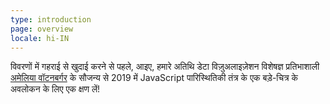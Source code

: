 ```yaml
---
type: introduction
page: overview
locale: hi-IN
---
```


विवरणों में गहराई से खुदाई करने से पहले, आइए, हमारे अतिथि डेटा विज़ुअलाइज़ेशन विशेषज्ञ प्रतिभाशाली [अमेलिया वॉटनबर्गर](https://wattenberger.com/) के सौजन्य से 2019 में JavaScript पारिस्थितिकी तंत्र के एक बड़े-चित्र के अवलोकन के लिए एक क्षण लें!
